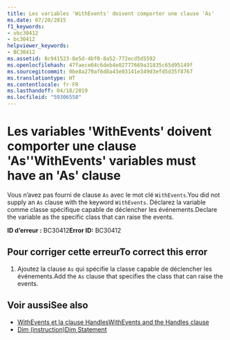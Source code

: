 ```yaml
---
title: Les variables 'WithEvents' doivent comporter une clause 'As'
ms.date: 07/20/2015
f1_keywords:
- vbc30412
- bc30412
helpviewer_keywords:
- BC30412
ms.assetid: 8c941523-8e5d-4bf0-8a52-772ecd5d5592
ms.openlocfilehash: 47faece04c6deb4e02777669a31835c65d95149f
ms.sourcegitcommit: 0be8a279af6d8a43e03141e349d3efd5d35f8767
ms.translationtype: HT
ms.contentlocale: fr-FR
ms.lasthandoff: 04/18/2019
ms.locfileid: "59306558"
---
```

# <a name="withevents-variables-must-have-an-as-clause"></a><span data-ttu-id="e7c06-102">Les variables 'WithEvents' doivent comporter une clause 'As'</span><span class="sxs-lookup"><span data-stu-id="e7c06-102">'WithEvents' variables must have an 'As' clause</span></span>
<span data-ttu-id="e7c06-103">Vous n’avez pas fourni de clause `As` avec le mot clé `WithEvents`.</span><span class="sxs-lookup"><span data-stu-id="e7c06-103">You did not supply an `As` clause with the keyword `WithEvents`.</span></span> <span data-ttu-id="e7c06-104">Déclarez la variable comme classe spécifique capable de déclencher les événements.</span><span class="sxs-lookup"><span data-stu-id="e7c06-104">Declare the variable as the specific class that can raise the events.</span></span>  
  
 <span data-ttu-id="e7c06-105">**ID d’erreur :** BC30412</span><span class="sxs-lookup"><span data-stu-id="e7c06-105">**Error ID:** BC30412</span></span>  
  
## <a name="to-correct-this-error"></a><span data-ttu-id="e7c06-106">Pour corriger cette erreur</span><span class="sxs-lookup"><span data-stu-id="e7c06-106">To correct this error</span></span>  
  
1. <span data-ttu-id="e7c06-107">Ajoutez la clause `As` qui spécifie la classe capable de déclencher les événements.</span><span class="sxs-lookup"><span data-stu-id="e7c06-107">Add the `As` clause that specifies the class that can raise the events.</span></span>  
  
## <a name="see-also"></a><span data-ttu-id="e7c06-108">Voir aussi</span><span class="sxs-lookup"><span data-stu-id="e7c06-108">See also</span></span>

- [<span data-ttu-id="e7c06-109">WithEvents et la clause Handles</span><span class="sxs-lookup"><span data-stu-id="e7c06-109">WithEvents and the Handles clause</span></span>](~/docs/visual-basic/programming-guide/language-features/events/index.md#withevents-and-the-handles-clause)
- [<span data-ttu-id="e7c06-110">Dim (instruction)</span><span class="sxs-lookup"><span data-stu-id="e7c06-110">Dim Statement</span></span>](../../visual-basic/language-reference/statements/dim-statement.md)
